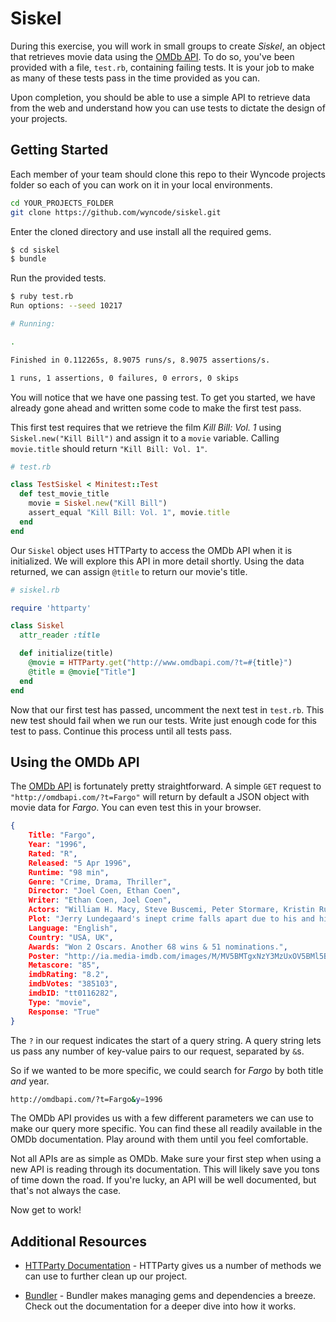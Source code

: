 # Siskel

During this exercise, you will work in small groups to create _Siskel_, an object that retrieves movie data using the [OMDb API](http://www.omdbapi.com/). To do so, you've been provided with a file, `test.rb`, containing failing tests. It is your job to make as many of these tests pass in the time provided as you can.

Upon completion, you should be able to use a simple API to retrieve data from the web and understand how you can use tests to dictate the design of your projects.

## Getting Started

Each member of your team should clone this repo to their Wyncode projects folder so each of you can work on it in your local environments.
```sh
cd YOUR_PROJECTS_FOLDER
git clone https://github.com/wyncode/siskel.git
```

Enter the cloned directory and use install all the required gems.

```sh
$ cd siskel
$ bundle
```

Run the provided tests.

```sh
$ ruby test.rb
Run options: --seed 10217

# Running:

.

Finished in 0.112265s, 8.9075 runs/s, 8.9075 assertions/s.

1 runs, 1 assertions, 0 failures, 0 errors, 0 skips
```

You will notice that we have one passing test. To get you started, we have already gone ahead and written some code to make the first test pass.

This first test requires that we retrieve the film *Kill Bill: Vol. 1* using `Siskel.new("Kill Bill")` and assign it to a `movie` variable. Calling `movie.title` should return `"Kill Bill: Vol. 1"`.

```ruby
# test.rb

class TestSiskel < Minitest::Test
  def test_movie_title
    movie = Siskel.new("Kill Bill")
    assert_equal "Kill Bill: Vol. 1", movie.title
  end
end
```

Our `Siskel` object uses HTTParty to access the OMDb API when it is initialized. We will explore this API in more detail shortly. Using the data returned, we can assign `@title` to return our movie's title.

```ruby
# siskel.rb

require 'httparty'

class Siskel
  attr_reader :title

  def initialize(title)
    @movie = HTTParty.get("http://www.omdbapi.com/?t=#{title}")
    @title = @movie["Title"]
  end
end
```

Now that our first test has passed, uncomment the next test in `test.rb`. This new test should fail when we run our tests. Write just enough code for this test to pass. Continue this process until all tests pass.

## Using the OMDb API

The [OMDb API](http://www.omdbapi.com/) is fortunately pretty straightforward. A simple `GET` request to `"http://omdbapi.com/?t=Fargo"` will return by default a JSON object with movie data for _Fargo_. You can even test this in your browser.

```json
{
	Title: "Fargo",
	Year: "1996",
	Rated: "R",
	Released: "5 Apr 1996",
	Runtime: "98 min",
	Genre: "Crime, Drama, Thriller",
	Director: "Joel Coen, Ethan Coen",
	Writer: "Ethan Coen, Joel Coen",
	Actors: "William H. Macy, Steve Buscemi, Peter Stormare, Kristin Rudrüd",
	Plot: "Jerry Lundegaard's inept crime falls apart due to his and his henchmen's bungling and the persistent police work of the quite pregnant Marge Gunderson.",
	Language: "English",
	Country: "USA, UK",
	Awards: "Won 2 Oscars. Another 68 wins & 51 nominations.",
	Poster: "http://ia.media-imdb.com/images/M/MV5BMTgxNzY3MzUxOV5BMl5BanBnXkFtZTcwMDA0NjMyNA@@._V1_SX300.jpg",
	Metascore: "85",
	imdbRating: "8.2",
	imdbVotes: "385103",
	imdbID: "tt0116282",
	Type: "movie",
	Response: "True"
}
```

The `?` in our request indicates the start of a query string. A query string lets us pass any number of key-value pairs to our request, separated by `&`s.

So if we wanted to be more specific, we could search for *Fargo* by both title _and_ year.

```sh
http://omdbapi.com/?t=Fargo&y=1996
```

The OMDb API provides us with a few different parameters we can use to make our query more specific. You can find these all readily available in the OMDb documentation. Play around with them until you feel comfortable.

Not all APIs are as simple as OMDb. Make sure your first step when using a new API is reading through its documentation. This will likely save you tons of time down the road. If you're lucky, an API will be well documented, but that's not always the case.

Now get to work!

## Additional Resources

* [HTTParty Documentation](https://github.com/jnunemaker/httparty) - HTTParty gives us a number of methods we can use to further clean up our project.

* [Bundler](http://bundler.io/) - Bundler makes managing gems and dependencies a breeze. Check out the documentation for a deeper dive into how it works.
